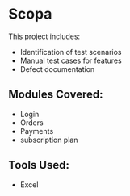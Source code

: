 # Scopa

This project includes:

- Identification of test scenarios
- Manual test cases for features
- Defect documentation

## Modules Covered:
- Login
- Orders
- Payments
 - subscription plan

## Tools Used:
- Excel

